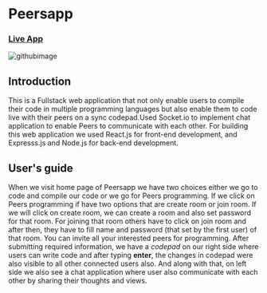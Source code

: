 # Peersapp

### [Live App](https://peersapp.netlify.com)

![githubimage](https://user-images.githubusercontent.com/61876890/136249571-91204662-0b61-44c3-abd5-5317adf7c5d8.PNG)



## Introduction

This is a Fullstack web application that not only enable users to compile their code in multiple programming languages but also enable them to code live with their peers on a sync codepad.Used Socket.io to implement chat application to enable Peers to communicate with each other.
For building this web application we used React.js for front-end development, and Expresss.js and Node.js for back-end development.

## User's guide
When we visit home page of Peersapp we have two choices either we go to code and compile our code or we go for Peers programming. If we click on Peers programming if have two options that are create room or join room. If we will click on create room, we can create a room and also set password for that room. For joining that room others have to click on join room and after then, they have to fill name and password (that set by the first user) of that room. You can invite all your interested peers for programming. After submitting required information, we have a *codepad* on our right side where users can write code and after typing **enter**, the changes in codepad were also visible to all other connected users also. And along with that, on left side we also see a chat application where user also communicate with each other by sharing their thoughts and views.

